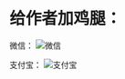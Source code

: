 # 给作者加鸡腿：
微信：
![微信](/../../../Images/blob/main/%E5%BE%AE%E4%BF%A1.png)

支付宝：
![支付宝](/../../../Images/blob/main/%E6%94%AF%E4%BB%98%E5%AE%9D.jpg)
